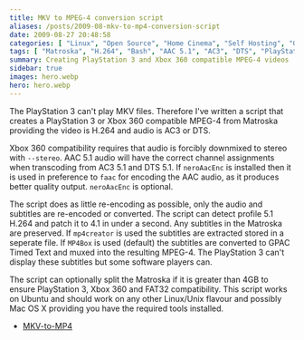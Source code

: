 ```yaml
---
title: MKV to MPEG-4 conversion script
aliases: /posts/2009-08-mkv-to-mp4-conversion-script
date: 2009-08-27 20:48:58
categories: [ "Linux", "Open Source", "Home Cinema", "Self Hosting", "Gadgets" ]
tags: [ "Matroska", "H.264", "Bash", "AAC 5.1", "AC3", "DTS", "PlayStation 3", "Xbox 360", "faac", "neroAacEnc", "MP4Box" ]
summary: Creating PlayStation 3 and Xbox 360 compatible MPEG-4 videos
sidebar: true
images: hero.webp
hero: hero.webp
---
```


The PlayStation 3 can't play MKV files. Therefore I've written a script that
creates a PlayStation 3 or Xbox 360 compatible MPEG-4 from Matroska providing
the video is H.264 and audio is AC3 or DTS.

Xbox 360 compatibility requires that audio is forcibly downmixed to stereo
with `--stereo`. AAC 5.1 audio will have the correct channel assignments when
transcoding from AC3 5.1 and DTS 5.1. If `neroAacEnc` is installed then it is
used in preference to `faac` for encoding the AAC audio, as it produces better
quality output. `neroAacEnc` is optional.

The script does as little re-encoding as possible, only the audio and
subtitles are re-encoded or converted. The script can detect profile 5.1 H.264
and patch it to 4.1 in under a second. Any subtitles in the Matroska are
preserved. If `mp4creator` is used the subtitles are extracted stored in a
seperate file. If `MP4Box` is used (default) the subtitles are converted to
GPAC Timed Text and muxed into the resulting MPEG-4. The PlayStation 3 can't
display these subtitles but some software players can.

The script can optionally split the Matroska if it is greater than 4GB to ensure
PlayStation 3, Xbox 360 and FAT32 compatibility. This script works on Ubuntu and
should work on any other Linux/Unix flavour and possibly Mac OS X providing you
have the required tools installed.

  * [MKV-to-MP4](https://github.com/flexiondotorg/MKV-to-MP4)

